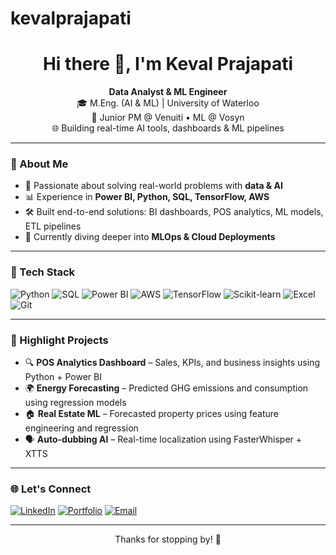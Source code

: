 # kevalprajapati

<h1 align="center">Hi there 👋, I'm Keval Prajapati</h1>

<p align="center">
  <b>Data Analyst & ML Engineer</b> <br>
  🎓 M.Eng. (AI & ML) | University of Waterloo <br>
  💼 Junior PM @ Venuiti • ML @ Vosyn <br>
  🌐 Building real-time AI tools, dashboards & ML pipelines
</p>

---

### 🚀 About Me

- 🎯 Passionate about solving real-world problems with **data & AI**
- 📊 Experience in **Power BI, Python, SQL, TensorFlow, AWS**
- 🛠 Built end-to-end solutions: BI dashboards, POS analytics, ML models, ETL pipelines
- 🌱 Currently diving deeper into **MLOps & Cloud Deployments**

---

### 🧰 Tech Stack

![Python](https://img.shields.io/badge/-Python-333333?style=flat&logo=python)
![SQL](https://img.shields.io/badge/-SQL-333333?style=flat&logo=postgresql)
![Power BI](https://img.shields.io/badge/-PowerBI-333333?style=flat&logo=power-bi)
![AWS](https://img.shields.io/badge/-AWS-333333?style=flat&logo=amazon-aws)
![TensorFlow](https://img.shields.io/badge/-TensorFlow-333333?style=flat&logo=tensorflow)
![Scikit-learn](https://img.shields.io/badge/-Scikit--learn-333333?style=flat&logo=scikit-learn)
![Excel](https://img.shields.io/badge/-Excel-333333?style=flat&logo=microsoft-excel)
![Git](https://img.shields.io/badge/-Git-333333?style=flat&logo=git)

---

### 🧠 Highlight Projects

- 🔍 **POS Analytics Dashboard** – Sales, KPIs, and business insights using Python + Power BI  
- 🌍 **Energy Forecasting** – Predicted GHG emissions and consumption using regression models  
- 🏠 **Real Estate ML** – Forecasted property prices using feature engineering and regression  
- 🗣️ **Auto-dubbing AI** – Real-time localization using FasterWhisper + XTTS

---

### 🌐 Let's Connect

[![LinkedIn](https://img.shields.io/badge/-LinkedIn-0A66C2?style=flat&logo=linkedin&logoColor=white)](https://www.linkedin.com/in/keval-prajapati4444/)
[![Portfolio](https://img.shields.io/badge/-Portfolio-black?style=flat&logo=github)](https://kevalprajapati.github.io)
[![Email](https://img.shields.io/badge/-Email-D14836?style=flat&logo=gmail&logoColor=white)](mailto:keval811p@gmail.com)

---

<p align="center">Thanks for stopping by! 🌟</p>

